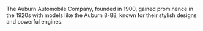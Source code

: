 The Auburn Automobile Company, founded in 1900, gained prominence in the 1920s with models like the Auburn 8-88, known for their stylish designs and powerful engines.
